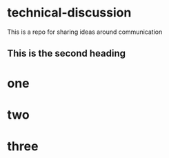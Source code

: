 # technical-discussion
This is a repo for sharing ideas around communication


## This is the second heading

# one
# two
# three
